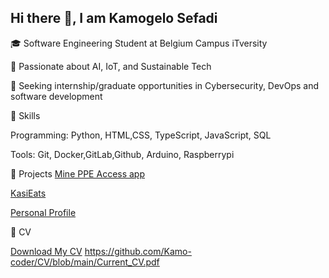 ## Hi there 👋, I am Kamogelo Sefadi
🎓 Software Engineering Student at Belgium Campus iTversity 

🌱 Passionate about AI, IoT, and Sustainable Tech 

💼 Seeking internship/graduate opportunities in Cybersecurity, DevOps and software development 

🚀 Skills

 Programming: Python, HTML,CSS, TypeScript, JavaScript, SQL

Tools: Git, Docker,GitLab,Github, Arduino, Raspberrypi

 📂 Projects
 [Mine PPE Access app](https://github.com/Kamo-coder/) 

[KasiEats](https://github.com/Kamo-coder/DineQR)

[Personal Profile](https://github.com/Kamo-coder/)

📄 CV

[Download My CV]((https://kamo-portfolio-six.vercel.app/Current_CV.pdf))
https://github.com/Kamo-coder/CV/blob/main/Current_CV.pdf
